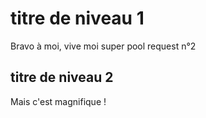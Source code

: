 # titre de niveau 1


Bravo à moi, vive moi super pool request n°2


## titre de niveau 2


Mais c'est magnifique !